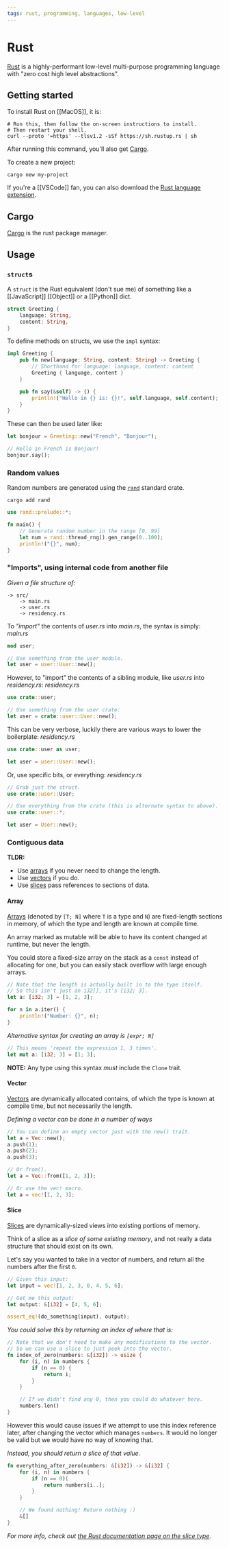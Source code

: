 ```yaml
---
tags: rust, programming, languages, low-level
---
```


# Rust

[Rust](https://www.rust-lang.org/) is a highly-performant low-level multi-purpose programming language with "zero cost high level abstractions".

## Getting started

To install Rust on [[MacOS]], it is:
```shell
# Run this, then follow the on-screen instructions to install.
# Then restart your shell.
curl --proto '=https' --tlsv1.2 -sSf https://sh.rustup.rs | sh
```

After running this command, you'll also get [Cargo](#Cargo).

To create a new project:
```shell
cargo new my-project
```

If you're a [[VSCode]] fan, you can also download the [Rust language extension](https://marketplace.visualstudio.com/items?itemName=rust-lang.rust-analyzer).
## Cargo

[Cargo](https://doc.rust-lang.org/cargo/index.html) is the rust package manager.

## Usage

### `struct`s

A `struct` is the Rust equivalent (don't sue me) of something like a [[JavaScript]] [[Object]] or a [[Python]] dict.

```rust
struct Greeting {
	language: String,
	content: String,
}
```

To define methods on structs, we use the `impl` syntax:
```rust
impl Greeting {
	pub fn new(language: String, content: String) -> Greeting {
		// Shorthand for language: language, content: content
		Greeting { language, content }
	}

	pub fn say(&self) -> () {
		println!("Hello in {} is: {}!", self.language, self.content);
	}
}
```

These can then be used later like:
```rust
let bonjour = Greeting::new("French", "Bonjour");

// Hello in French is Bonjour!
bonjour.say();
```

### Random values

Random numbers are generated using the [`rand`](https://docs.rs/rand/latest/rand/) standard crate.
```shell
cargo add rand
```

```rust
use rand::prelude::*;

fn main() {
    // Generate random number in the range [0, 99]
    let num = rand::thread_rng().gen_range(0..100);
    println!("{}", num);
}
```

### "Imports", using internal code from another file

*Given a file structure of:*
```
-> src/
	-> main.rs
	-> user.rs
	-> residency.rs
```

To *"import"* the contents of *user.rs* into *main.rs*, the syntax is simply:
*main.rs*
```rust
mod user;

// Use something from the user module.
let user = user::User::new();
```

However, to "import" the contents of a sibling module, like *user.rs* into *residency.rs*:
*residency.rs*
```rust
use crate::user;

// Use something from the user crate:
let user = crate::user::User::new();
```

This can be very verbose, luckily there are various ways to lower the boilerplate:
*residency.rs*
```rust
use crate::user as user;

let user = user::User::new();
```

Or, use specific bits, or everything:
*residency.rs*
```rust
// Grab just the struct.
use crate::user::User;

// Use everything from the crate (this is alternate syntax to above).
use crate::user::*;

let user = User::new();
```

### Contiguous data

**TLDR:**
- Use [arrays](#Array) if you never need to change the length.
- Use [vectors](#Vector) if you do.
- Use [slices](#Slice) pass references to sections of data.

#### Array

[Arrays](https://doc.rust-lang.org/std/primitive.array.html) (denoted by `[T; N]` where `T` is a type and `N`) are fixed-length sections in memory, of which the type and length are known at compile time.

An array marked as mutable will be able to have its content changed at runtime, but never the length.

You could store a fixed-size array on the stack as a `const` instead of allocating for one, but you can easily stack overflow with large enough arrays.

```rust
// Note that the length is actually built in to the type itself.
// So this isn't just an i32[], it's [i32; 3].
let a: [i32; 3] = [1, 2, 3];

for n in a.iter() {
	println!("Number: {}", n);
}
```

*Alternative syntax for creating an array is `[expr; N]`*
```rust
// This means 'repeat the expression 1, 3 times'.
let mut a: [i32; 3] = [1; 3];
```
**NOTE:** Any type using this syntax *must* include the `Clone` trait.

#### Vector

[Vectors](https://doc.rust-lang.org/std/vec/struct.Vec.html) are dynamically allocated contains, of which the type is known at compile time, but not necessarily the length.

*Defining a vector can be done in a number of ways*
```rust
// You can define an empty vector just with the new() trait.
let a = Vec::new();
a.push(1);
a.push(2);
a.push(3);

// Or from().
let a = Vec::from([1, 2, 3]);

// Or use the vec! macro.
let a = vec![1, 2, 3];
```

#### Slice

[Slices](https://doc.rust-lang.org/std/primitive.slice.html) are dynamically-sized views into existing portions of memory.

Think of a slice as a *slice of some existing memory*, and not really a data structure that should exist on its own.

Let's say you wanted to take in a vector of numbers, and return all the numbers after the first `0`.
```rust
// Given this input:
let input = vec![1, 2, 3, 0, 4, 5, 6];

// Get me this output:
let output: &[i32] = [4, 5, 6];

assert_eq!(do_something(input), output);
```

*You could solve this by returning an index of where that is:*
```rust
// Note that we don't need to make any modifications to the vector.
// So we can use a slice to just peek into the vector.
fn index_of_zero(numbers: &[i32]) -> usize {
	for (i, n) in numbers {
		if (n == 0) {
			return i;
		}
	}

	// If we didn't find any 0, then you could do whatever here.
	numbers.len()
}
```

However this would cause issues if we attempt to use this index reference later, after changing the vector which manages `numbers`. It would no longer be valid but we would have no way of knowing that.

*Instead, you should return a slice of that value.*
```rust
fn everything_after_zero(numbers: &[i32]) -> &[i32] {
	for (i, n) in numbers {
		if (n == 0){
			return numbers[i..];
		}
	}

	// We found nothing! Return nothing :)
	&[]
}
```

*For more info, check out [the Rust documentation page on the slice type](https://doc.rust-lang.org/book/ch04-03-slices.html).*